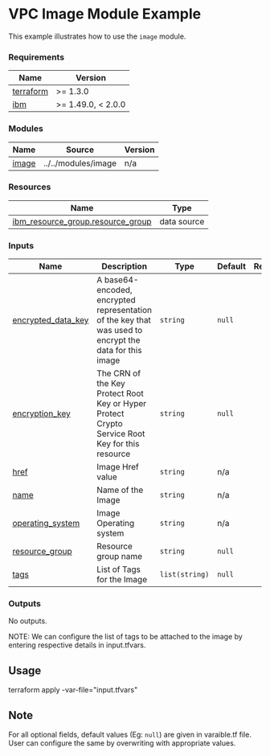 # VPC Image Module Example

This example illustrates how to use the `image` module.

<!-- BEGINNING OF PRE-COMMIT-TERRAFORM DOCS HOOK -->
### Requirements

| Name | Version |
|------|---------|
| <a name="requirement_terraform"></a> [terraform](#requirement\_terraform) | >= 1.3.0 |
| <a name="requirement_ibm"></a> [ibm](#requirement\_ibm) | >= 1.49.0, < 2.0.0 |

### Modules

| Name | Source | Version |
|------|--------|---------|
| <a name="module_image"></a> [image](#module\_image) | ../../modules/image | n/a |

### Resources

| Name | Type |
|------|------|
| [ibm_resource_group.resource_group](https://registry.terraform.io/providers/IBM-Cloud/ibm/latest/docs/data-sources/resource_group) | data source |

### Inputs

| Name | Description | Type | Default | Required |
|------|-------------|------|---------|:--------:|
| <a name="input_encrypted_data_key"></a> [encrypted\_data\_key](#input\_encrypted\_data\_key) | A base64-encoded, encrypted representation of the key that was used to encrypt the data for this image | `string` | `null` | no |
| <a name="input_encryption_key"></a> [encryption\_key](#input\_encryption\_key) | The CRN of the Key Protect Root Key or Hyper Protect Crypto Service Root Key for this resource | `string` | `null` | no |
| <a name="input_href"></a> [href](#input\_href) | Image Href value | `string` | n/a | yes |
| <a name="input_name"></a> [name](#input\_name) | Name of the Image | `string` | n/a | yes |
| <a name="input_operating_system"></a> [operating\_system](#input\_operating\_system) | Image Operating system | `string` | n/a | yes |
| <a name="input_resource_group"></a> [resource\_group](#input\_resource\_group) | Resource group name | `string` | `null` | no |
| <a name="input_tags"></a> [tags](#input\_tags) | List of Tags for the Image | `list(string)` | `null` | no |

### Outputs

No outputs.
<!-- END OF PRE-COMMIT-TERRAFORM DOCS HOOK -->

NOTE: We can configure the list of tags to be attached to the image by entering respective details in input.tfvars.

## Usage

terraform apply -var-file="input.tfvars"

## Note

For all optional fields, default values (Eg: `null`) are given in varaible.tf file. User can configure the same by overwriting with appropriate values.
